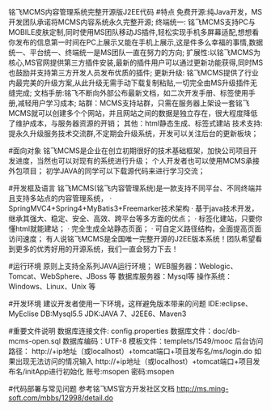 铭飞MCMS内容管理系统完整开源版J2EE代码
#特点
免费开源:纯Java开发，MS开发团队承诺将MCMS内容系统永久完整开源;
终端统一: 铭飞MCMS支持PC与MOBILE皮肤定制,同时使用MS团队移动JS插件,轻松实现手机多屏幕适配,想想看你发布的信息第一时间在PC上展示又能在手机上展示,这是件多么幸福的事情,数据统一、平台统一、终端统一是MS团队一直在努力的方向;
扩展性:以铭飞MCMS为核心,MS官网提供第三方插件安装,最新的插件用户可以通过更新功能获得,同时MS也鼓励并支持第三方开发人员发布优质的插件;
更新升级: 铭飞MCMS提供了行业内最完美的升级方案,从此升级无需手动下载复制粘贴,一切完全由MS升级插件无缝完成;
文档手册:铭飞不断向外部公布最新文档，如二次开发手册、标签使用手册,减轻用户学习成本;
站群：MCMS支持站群，只需在服务器上架设一套铭飞MCMS就可以创建多个个网站，并且网站之间的数据是独立存在，很大程度降低了维护成本，与服务器资源的开销；
其他：html静态生成、标签式建站
技术支持:提永久升级服务技术交流群,不定期会升级系统，开发可以关注后台的更新板块；

#面向对象
铭飞MCMS是企业在创立初期很好的技术基础框架，加快公司项目开发进度，当然也可以对现有的系统进行升级；
个人开发者也可以使用MCMS承接外包项目；
初学JAVA的同学可以下载源代码来进行学习交流；

#开发框及语言
铭飞MCMS(铭飞内容管理系统)是一款支持不同平台、不同终端并且支持多站点的内容管理系统，
· SpringMVC4+Spring4+MyBatis3+Freemarker技术架构
· 基于java技术开发，继承其强大、稳定、安全、高效、跨平台等多方面的优点；
· 标签化建站，只要你懂html就能建站；
· 完全生成全站静态页面；
· 可自定义路径结构，全面提高页面访问速度；
有人说铭飞MCMS是全国唯一完整开源的J2EE版本系统！团队希望看到更多的优秀好用的开源系统，我们一直会努力下去！

#运行环境
原则上支持全系列JAVA运行环境；
WEB服务器：Weblogic、Tomcat、WebSphere、JBoss 等
数据库服务器：Mysql等
操作系统：Windows、Linux、Unix 等

#开发环境
建议开发者使用一下环境，这样避免版本带来的问题
IDE:eclipse、MyEclise
DB:Mysql5.5
JDK:JAVA 7、J2EE6、Maven3

#重要文件说明
数据库连接文件: config.properties
数据库文件：doc/db-mcms-open.sql
数据库编码：UTF-8
模板文件：templets/1549/mooc
后台访问路径：
http://+ip地址（或localhost）+tomcat端口+项目发布名/ms/login.do
如果出现无法访问的情况输入
http://+ip地址（或localhost）+tomcat端口+项目发布名/initApp进行初始化
账号:msopen
密码:msopen

#代码部署与常见问题
参考铭飞MS官方开发社区文档 http://ms.ming-soft.com/mbbs/12998/detail.do
